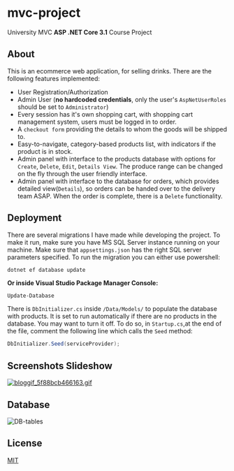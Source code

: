 # mvc-project

University MVC **ASP .NET Core 3.1** Course Project

## About

This is an ecommerce web application, for selling drinks. There are the following features implemented:
* User Registration/Authorization
* Admin User (**no hardcoded credentials**, only the user's `AspNetUserRoles` should be set to `Administrator`)
* Every session has it's own shopping cart, with shopping cart management system, users must be logged in to order.
* A `checkout form` providing the details to whom the goods will be shipped to.
* Easy-to-navigate, category-based products list, with indicators if the product is in stock.
* Admin panel with interface to the products database with options for `Create`, `Delete`, `Edit`, `Details View`. The produce range can be changed on the fly through the user friendly interface.
* Admin panel with interface to the database for orders, which provides detailed view(`Details`), so orders can be handed over to the delivery team ASAP. When the order is complete, there is a `Delete` functionality.


## Deployment

There are several migrations I have made while developing the project. To make  it run, make sure you have MS SQL Server instance running on your machine. Make sure that `appsettings.json` has the right SQL server parameters specified. To run the migration you can either use powershell:
```powershell
dotnet ef database update
```
**Or inside Visual Studio Package Manager Console:**
```
Update-Database
```

There is `DbInitializer.cs` inside `/Data/Models/` to populate the database with products. It is set to run automatically if there are no products in the database. You may want to turn it off. To do so, in `Startup.cs`,at the end of the file, comment the following line which calls the `Seed` method:
```c#
DbInitializer.Seed(serviceProvider);
```

## Screenshots Slideshow
[![bloggif_5f88bcb466163.gif](https://s8.gifyu.com/images/bloggif_5f88bcb466163.gif)](https://gifyu.com/image/8NXx)


## Database
![DB-tables](https://i.ibb.co/pK4m6v4/DB-tables.png)

## License
[MIT](https://github.com/p4nd4ta/mvc-project/blob/main/LICENSE)
